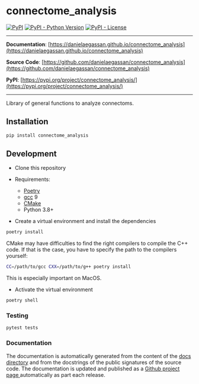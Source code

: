 # connectome_analysis

[![PyPI](https://img.shields.io/pypi/v/connectome_analysis?style=flat-square)](https://pypi.python.org/pypi/connectome_analysis/)
[![PyPI - Python Version](https://img.shields.io/pypi/pyversions/connectome_analysis?style=flat-square)](https://pypi.python.org/pypi/connectome_analysis/)
[![PyPI - License](https://img.shields.io/pypi/l/connectome_analysis?style=flat-square)](https://pypi.python.org/pypi/connectome_analysis/)


---

**Documentation**: [https://danielaegassan.github.io/connectome_analysis](https://danielaegassan.github.io/connectome_analysis)

**Source Code**: [https://github.com/danielaegassan/connectome_analysis](https://github.com/danielaegassan/connectome_analysis)

**PyPI**: [https://pypi.org/project/connectome_analysis/](https://pypi.org/project/connectome_analysis/)

---

Library of general functions to analyze connectoms.

## Installation

```sh
pip install connectome_analysis
```

## Development

* Clone this repository
* Requirements:
  * [Poetry](https://python-poetry.org/)
  * [gcc](https://gcc.gnu.org/) 9
  * [CMake](https://cmake.org/)
  * Python 3.8+

* Create a virtual environment and install the dependencies

```sh
poetry install
```

CMake may have difficulties to find the right compilers to compile the C++ code. 
If that is the case, you have to specify the path to the compilers yourself:

```sh
CC=/path/to/gcc CXX=/path/to/g++ poetry install
```

This is especially important on MacOS.

* Activate the virtual environment

```sh
poetry shell
```

### Testing

```sh
pytest tests
```

### Documentation

The documentation is automatically generated from the content of the [docs directory](./docs) and from the docstrings
 of the public signatures of the source code. The documentation is updated and published as a [Github project page
 ](https://pages.github.com/) automatically as part each release.
